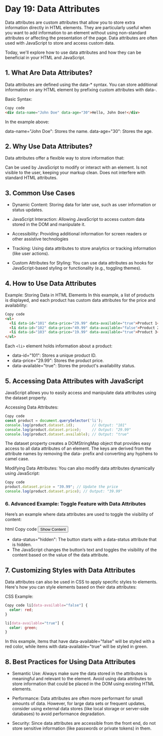 # Day 19: Data Attributes

Data attributes are custom attributes that allow you to store extra information directly in HTML elements. They are particularly useful when you want to add information to an element without using non-standard attributes or affecting the presentation of the page. Data attributes are often used with JavaScript to store and access custom data.

Today, we'll explore how to use data attributes and how they can be beneficial in your HTML and JavaScript.

## 1. What Are Data Attributes?

Data attributes are defined using the data-\* syntax. You can store additional information on any HTML element by prefixing custom attributes with data-.

Basic Syntax:

```html
Copy code
<div data-name="John Doe" data-age="30">Hello, John Doe!</div>
```

In the example above:

data-name="John Doe": Stores the name.
data-age="30": Stores the age.

## 2. Why Use Data Attributes?

Data attributes offer a flexible way to store information that:

Can be used by JavaScript to modify or interact with an element.
Is not visible to the user, keeping your markup clean.
Does not interfere with standard HTML attributes.

## 3. Common Use Cases

- Dynamic Content:
  Storing data for later use, such as user information or status updates.

- JavaScript Interaction:
  Allowing JavaScript to access custom data stored in the DOM and manipulate it.
- Accessibility:
  Providing additional information for screen readers or other assistive technologies

- Tracking:
  Using data attributes to store analytics or tracking information (like user actions).

- Custom Attributes for Styling:
  You can use data attributes as hooks for JavaScript-based styling or functionality (e.g., toggling themes).

## 4. How to Use Data Attributes

Example: Storing Data in HTML Elements
In this example, a list of products is displayed, and each product has custom data attributes for the price and availability:

```html
Copy code
<ul>
  <li data-id="101" data-price="29.99" data-available="true">Product 1</li>
  <li data-id="102" data-price="49.99" data-available="false">Product 2</li>
  <li data-id="103" data-price="19.99" data-available="true">Product 3</li>
</ul>
```

Each `<li>` element holds information about a product:

- data-id="101": Stores a unique product ID.
- data-price="29.99": Stores the product price.
- data-available="true": Stores the product's availability status.

## 5. Accessing Data Attributes with JavaScript

JavaScript allows you to easily access and manipulate data attributes using the dataset property.

Accessing Data Attributes:

```javascript
Copy code
const product = document.querySelector('li');
console.log(product.dataset.id);        // Output: "101"
console.log(product.dataset.price);     // Output: "29.99"
console.log(product.dataset.available); // Output: "true"
```

The dataset property creates a DOMStringMap object that provides easy access to all data attributes of an element. The keys are derived from the attribute names by removing the data- prefix and converting any hyphens to camel case.

Modifying Data Attributes:
You can also modify data attributes dynamically using JavaScript:

```javascript
Copy code
product.dataset.price = "39.99"; // Update the price
console.log(product.dataset.price); // Output: "39.99"
```

### 6. Advanced Example: Toggle Feature with Data Attributes

Here’s an example where data attributes are used to toggle the visibility of content:

html
Copy code
<button id="toggle" data-status="hidden">Show Content</button>

<div id="content" style="display: none;">This is the hidden content.</div>

<script>
  const button = document.getElementById('toggle');
  const content = document.getElementById('content');

  button.addEventListener('click', () => {
    if (button.dataset.status === 'hidden') {
      content.style.display = 'block';
      button.dataset.status = 'visible';
      button.textContent = 'Hide Content';
    } else {
      content.style.display = 'none';
      button.dataset.status = 'hidden';
      button.textContent = 'Show Content';
    }
  });
</script>

- data-status="hidden": The button starts with a data-status attribute that is hidden.
- The JavaScript changes the button’s text and toggles the visibility of the content based on the value of the data attribute.

## 7. Customizing Styles with Data Attributes

Data attributes can also be used in CSS to apply specific styles to elements. Here's how you can style elements based on their data attributes:

CSS Example:

```css
Copy code li[data-available="false"] {
  color: red;
}

li[data-available="true"] {
  color: green;
}
```

In this example, items that have data-available="false" will be styled with a red color, while items with data-available="true" will be styled in green.

## 8. Best Practices for Using Data Attributes

- Semantic Use: Always make sure the data stored in the attributes is meaningful and relevant to the element. Avoid using data attributes to store information that could be placed in the DOM using existing HTML elements.

- Performance: Data attributes are often more performant for small amounts of data. However, for large data sets or frequent updates, consider using external data stores (like local storage or server-side databases) to avoid performance degradation.

- Security: Since data attributes are accessible from the front end, do not store sensitive information (like passwords or private tokens) in them.
